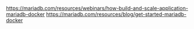 https://mariadb.com/resources/webinars/how-build-and-scale-application-mariadb-docker
https://mariadb.com/resources/blog/get-started-mariadb-docker


